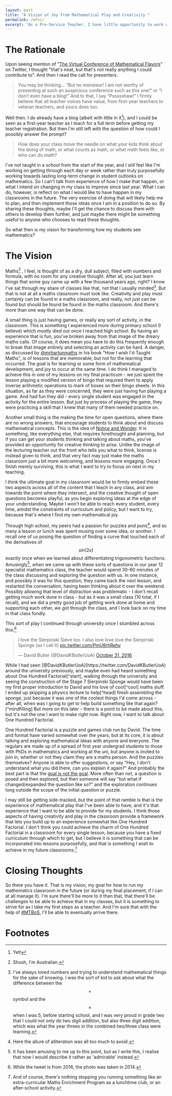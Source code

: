 ```yaml
---
layout: post
title: "A Vision of Joy from Mathematical Play and Creativity "
permalink: /mfvc/
excerpt: "As a Pre-Service Teacher, I have little opportunity to work with students for a long enough time to leave a lasting positive impact on their view on mathematics. However, I have a vision of what that impact could look like, and how I might work to achieve it."
---
```

# The Rationale
Upon seeing mention of "[The Virtual Conference of Mathematical Flavors](https://samjshah.com/mathematical-flavors-convention-center/)" on Twitter, I thought "that's neat, but that's not really anything I could contribute to". And then I read the call for presenters.

> You may be thinking… “But no monsieur! I am not worthy of presenting at such an auspicious conference such as this one!” or “I don’t even have a blog!” And to that, I say “Pssssshaw!” I firmly believe that all teacher voices have value, from first-year teachers to veteran teachers, and yours does too.

Well then. I do already have a blog (albeit with little in it[^blog]), and I could be seen as a first-year teacher as I teach for a full term before getting my teacher registration. But then I'm still left with the question of how could I possibly answer the prompt? 

> How does your class move the needle on what your kids think about the doing of math, or what counts as math, or what math feels like, or who can do math? 

I've not taught in a school from the start of the year, and I still feel like I'm working on getting through each day or week rather than truly purposefully working towards lasting long-term change in student outlooks on mathematics. So I can't talk from experience of how I make that happen, or what I intend on changing in my class to improve since last year. What I can do, however, is reflect on what I would like to have happen in my classrooms in the future. The very exercise of doing that will likely help me to plan, and then implement those ideas once I am in a position to do so. By sharing these thoughts, maybe I'll get the chance to discuss them with others to develop them further, and just maybe there might be something useful to anyone who chooses to read these thoughts.

So what then is my vision for transforming how my students see mathematics?

# The Vision
Maths[^maths] , I feel, is thought of as a dry, dull subject, filled with numbers and formula, with no room for any creative thought. After all, you just learn things that some guy came up with a few thousand years ago, right? I know I've sat through my share of classes like that, not that I usually minded[^child]. But that is not at all a maths classroom must look like. Creativity and play most certainly can be found in a maths classroom, and really, not just can be found but should be found be found in the maths classroom. And there's more than one way that can be done.

A small thing is just having games, or really any sort of activity, in the classroom. This is something I experienced more during primary school (I believe) which mostly died out once I reached high school. By having an experience that is fun, you've broken away from that image of the dreary maths calls. Of course, it does mean you have to do this frequently enough to break that image entirely and selecting an activity can be hard.  A danger, as discussed by [@mrbartonmaths](https://twitter.com/mrbartonmaths) in his book "How I wish I'd Taught Maths", is of lessons that are memorable, but not for the learning that occurred. The goal is for learning or some form of mathematical development, and joy to occur at the same time. I do think I managed to achieve this in one of my lessons on my final practicum - we just spent the lesson playing a modified version of bingo that required them to apply inverse arithmetic operations to mark of boxes on their bingo sheets. In this situation, as far as they were concerned, they were just having fun playing a game. And had fun they did - every single student was engaged in the activity for the entire lesson. But just by process of playing the game, they were practicing a skill that I knew that many of them needed practice on. 

Another small thing is the making the time for open questions, where there are no wrong answers, that encourage students to think about and discuss mathematical concepts. This is the idea of [Notice and Wonder](https://www.nctm.org/mathforum/). It is something, like everything else, that requires forethought and planning, but if you can get your students thinking and talking about maths, you've provided an opportunity for creative thinking to arise. Unlike the image of the lecturing teacher out the front who tells you what to think, license is instead given to think, and that very fact may just make the maths classroom just a bit more welcoming, and lessons more engaging. Once I finish merely surviving, this is what I want to try to focus on next in my teaching.

I think the ultimate goal in my classroom would be to firmly embed these two aspects across all of the content that I teach in any class, and aim towards the point where they intersect, and the creative thought of open questions becomes playful, as you begin exploring ideas at the edge of your understanding. Maybe I won't be able to reach every student, every time, amidst the constraints of curriculum and policy, but I want to try, because that's where I find my own mathematical joy.

Through high school, my peers had a passion for puzzles and puns[^alliteration], and so many a lesson or lunch was spent musing over some idea, or another. I recall one of us posing the question of finding a curve that touched each of the derivatives of $$sin(2x)$$ exactly once when we learned about differentiating trigonometric functions. Amusingly[^amused], when we came up with these sorts of questions in our year 12 specialist mathematics class, the teacher would spend 30-60 minutes of the class discussing and exploring the question with us. In one instance, and possibly it was for this question, they came back the next lesson, and restarted the conversation, having been thinking about it over the weekend. Possibly allowing that level of distraction was problematic - I don't recall getting much work done in class - but as it was a small class (10 total, if I recall), and we did a pretty good job of getting work done at home and supporting each other, we got through the class, and I look back on my time in that class fondly. 

This sort of play I continued through university once I stumbled across this:[^timing]
<blockquote class="twitter-tweet" data-conversation="none" data-lang="en"><p lang="en" dir="ltr">I love the Sierpinski Sieve too. I also love love love the Sierpinski Sponge (as I call it) <a href="https://t.co/PmU8rhRehv">pic.twitter.com/PmU8rhRehv</a></p>&mdash; David Butler (@DavidKButlerUoA) <a href="https://twitter.com/DavidKButlerUoA/status/793094502609145856?ref_src=twsrc%5Etfw">October 31, 2016</a></blockquote>
<script async src="https://platform.twitter.com/widgets.js" charset="utf-8"></script>
While I had seen [@DavidKButlerUoA](https://twitter.com/DavidKButlerUoA) around the university previously, and maybe even had heard something about One Hundred Factorial[^start], walking through the university and seeing the construction of the Stage 7 Sierpinski Sponge would have been my first proper introduction to David and his love of cool[^cool] maths stuff. I ended up skipping a physics lecture to help[^head] finish assembling the sponge, just because it was one of the coolest things I'd come across - after all, when was I going to get to help build something like that again?[^mindfilling] But more on this later - there is a point to be made about this, but it's not the one I want to make right now. Right now, I want to talk about One Hundred Factorial.

One Hundred Factorial is a puzzle and games club run by David. The time and format have varied somewhat over the years, but at its core, it is about talking and exploring mathematical ideas with anyone and everyone. The regulars are made up of a spread of first year undergrad students to those with PhDs in mathematics and working at the uni, but anyone is invited to join in, whether or not they claim they are a maths person. And the puzzles themselves? Anyone is able to offer suggestions, or say "Hey, I don't understand what you did there, can you explain it again?" And probably the best part is that the [goal is not the goal](https://twitter.com/DavidKButlerUoA/status/1020425966194061312). More often than not, a question is posed and then explored, but then someone will say "but what if changed/expanded the question like so?" and the exploration continues long outside the scope of the initial question or puzzle. 

I may still be getting side-tracked, but the point of that ramble is that is the experience of mathematical play that I've been able to have, and it's that experience that I want to be able to provide for my students. I think those aspects of having creativity and play in the classroom provide a framework that lets you build up to an experience somewhat like One Hundred Factorial. I don't think you could achieve the charm of One Hundred Factorial in a classroom for every single lesson, because you have a fixed curriculum through which to get, but I believe it is something that can be incorporated into lessons purposefully, and that is something I wish to achieve in my future classrooms.[^MEP]

# Closing Thoughts
So there you have it. That is my vision, my goal for how to run my mathematics classroom in the future (or during my final placement, if I can at all manage it). I'm sure there'll be more to it than that, that there'll be challenges to be able to achieve that in my classes, but it is something to strive for as I take my first steps as a teacher. And I'm sure that with the help of [#MTBoS](https://twitter.com/search?q=%23MTBoS), I'll be able to eventually arrive there.




# Footnotes
[^blog]: Yet!
[^maths]: Shush, I'm Australian.
[^child]: I've always loved numbers and trying to understand mathematical things for the sake of knowing. I was the sort of kid to ask about what the difference between the $$+$$ symbol and the $$\times$$ when I was 5, before starting school, and I was very proud in grade two that I could not only do two digit addition, but also three digit addition, which was what the year threes in the combined two/three class were learning.[^ps]
[^ps]: I could probably do it better than them too, because not only could I do three digits, but four or five too! \</humblebrag\>
[^alliteration]: Here the allure of alliteration was all too much to avoid.
[^amused]: It has been amusing to me up to this point, but as I write this, I realise that now I would describe it rather as 'admirable' instead.
[^timing]: While the tweet is from 2016, the photo was taken in 2014.
[^cool]: Just typing that out, I can hear him saying that in my head.
[^start]: It's hard to think back 5 years - I may have actually attended some sessions in the second half of 2013, so before that date.
[^mindfilling]: The answer? [2016](https://www.adelaide.edu.au/mathslearning/play/space-filling-mind-filling/)
[^head]: You can see the back of my head as we held the stage 6 sponge on top to stop it from collapsing.
[^MEP]: And of course, there's nothing stopping you running something like an extra-curricular Maths Enrichment Program as a lunchtime club, or an after-school activity.